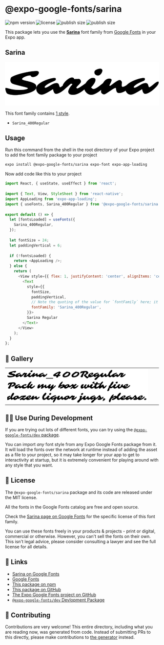# @expo-google-fonts/sarina

![npm version](https://flat.badgen.net/npm/v/@expo-google-fonts/sarina)
![license](https://flat.badgen.net/github/license/expo/google-fonts)
![publish size](https://flat.badgen.net/packagephobia/install/@expo-google-fonts/sarina)
![publish size](https://flat.badgen.net/packagephobia/publish/@expo-google-fonts/sarina)

This package lets you use the [**Sarina**](https://fonts.google.com/specimen/Sarina) font family from [Google Fonts](https://fonts.google.com/) in your Expo app.

## Sarina

![Sarina](./font-family.png)

This font family contains [1 style](#-gallery).

- `Sarina_400Regular`

## Usage

Run this command from the shell in the root directory of your Expo project to add the font family package to your project
```sh
expo install @expo-google-fonts/sarina expo-font expo-app-loading
```

Now add code like this to your project
```js
import React, { useState, useEffect } from 'react';

import { Text, View, StyleSheet } from 'react-native';
import AppLoading from 'expo-app-loading';
import { useFonts, Sarina_400Regular } from '@expo-google-fonts/sarina';

export default () => {
  let [fontsLoaded] = useFonts({
    Sarina_400Regular,
  });

  let fontSize = 24;
  let paddingVertical = 6;

  if (!fontsLoaded) {
    return <AppLoading />;
  } else {
    return (
      <View style={{ flex: 1, justifyContent: 'center', alignItems: 'center' }}>
        <Text
          style={{
            fontSize,
            paddingVertical,
            // Note the quoting of the value for `fontFamily` here; it expects a string!
            fontFamily: 'Sarina_400Regular',
          }}>
          Sarina Regular
        </Text>
      </View>
    );
  }
};

```

## 🔡 Gallery


||||
|-|-|-|
|![Sarina_400Regular](./Sarina_400Regular.ttf.png)||||


## 👩‍💻 Use During Development

If you are trying out lots of different fonts, you can try using the [`@expo-google-fonts/dev` package](https://github.com/expo/google-fonts/tree/master/font-packages/dev#readme).

You can import *any* font style from any Expo Google Fonts package from it. It will load the fonts
over the network at runtime instead of adding the asset as a file to your project, so it may take longer
for your app to get to interactivity at startup, but it is extremely convenient
for playing around with any style that you want.

## 📖 License

The `@expo-google-fonts/sarina` package and its code are released under the MIT license.

All the fonts in the Google Fonts catalog are free and open source.

Check the [Sarina page on Google Fonts](https://fonts.google.com/specimen/Sarina) for the specific license of this font family.

You can use these fonts freely in your products & projects - print or digital, commercial or otherwise. However, you can't sell the fonts on their own. This isn't legal advice, please consider consulting a lawyer and see the full license for all details.

## 🔗 Links

- [Sarina on Google Fonts](https://fonts.google.com/specimen/Sarina)
- [Google Fonts](https://fonts.google.com/)
- [This package on npm](https://www.npmjs.com/package/@expo-google-fonts/sarina)
- [This package on GitHub](https://github.com/expo/google-fonts/tree/master/font-packages/sarina)
- [The Expo Google Fonts project on GitHub](https://github.com/expo/google-fonts)
- [`@expo-google-fonts/dev` Devlopment Package](https://github.com/expo/google-fonts/tree/master/font-packages/dev)

## 🤝 Contributing

Contributions are very welcome! This entire directory, including what you are reading now, was generated from code. Instead of submitting PRs to this directly, please make contributions to [the generator](https://github.com/expo/google-fonts/tree/master/packages/generator) instead.
